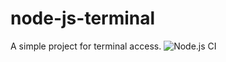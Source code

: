 # node-js-terminal
A simple project for terminal access.
![Node.js CI](https://github.com/sauravk7077/node-js-terminal/workflows/Node.js%20CI/badge.svg)
